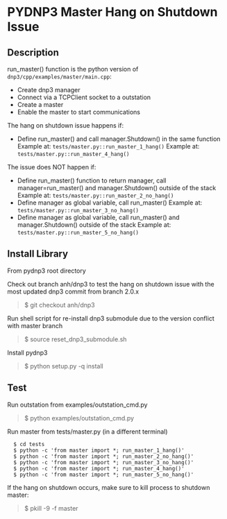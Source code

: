 # PYDNP3 Master Hang on Shutdown Issue

## Description

run_master() function is the python version of `dnp3/cpp/examples/master/main.cpp`:
* Create dnp3 manager
* Connect via a TCPClient socket to a outstation
* Create a master
* Enable the master to start communications

The hang on shutdown issue happens if:
* Define run_master() and call manager.Shutdown() in the same function
Example at: `tests/master.py::run_master_1_hang()`
Example at: `tests/master.py::run_master_4_hang()`

The issue does NOT happen if:
* Define run_master() function to return manager, call manager=run_master() and manager.Shutdown() outside of the stack
Example at: `tests/master.py::run_master_2_no_hang()`
* Define manager as global variable, call run_master()
Example at: `tests/master.py::run_master_3_no_hang()`
* Define manager as global variable, call run_master() and manager.Shutdown() outside of the stack
Example at: `tests/master.py::run_master_5_no_hang()`


## Install Library

From pydnp3 root directory

Check out branch anh/dnp3 to test the hang on shutdown issue with the most updated dnp3 commit from branch 2.0.x
>$ git checkout anh/dnp3

Run shell script for re-install dnp3 submodule due to the version conflict with master branch
>$ source reset_dnp3_submodule.sh

Install pydnp3
>$ python setup.py -q install

## Test

Run outstation from examples/outstation_cmd.py
>$ python examples/outstation_cmd.py

Run master from tests/master.py (in a different terminal)
```
  $ cd tests
  $ python -c 'from master import *; run_master_1_hang()'
  $ python -c 'from master import *; run_master_2_no_hang()'
  $ python -c 'from master import *; run_master_3_no_hang()'
  $ python -c 'from master import *; run_master_4_hang()'
  $ python -c 'from master import *; run_master_5_no_hang()'
```

If the hang on shutdown occurs, make sure to kill process to shutdown master:
> $ pkill -9 -f master
